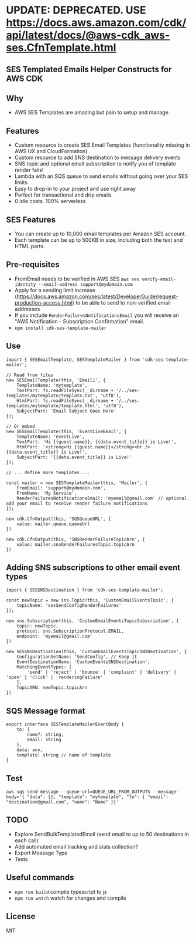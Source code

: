# UPDATE: DEPRECATED. USE https://docs.aws.amazon.com/cdk/api/latest/docs/@aws-cdk_aws-ses.CfnTemplate.html 

## SES Templated Emails Helper Constructs for AWS CDK

## Why 
- AWS SES Templates are amazing but pain to setup and manage

## Features 
- Custom resource to create SES Email Templates (functionality missing in AWS UX and CloudFormation)
- Custom resource to add SNS destination to message delivery events
- SNS topic and optional email subscription to notify you of template render fails!
- Lambda with an SQS queue to send emails without going over your SES limits
- Easy to drop-in to your project and use right away
- Perfect for transactional and drip emails 
- 0 idle costs. 100% serverless

## SES Features
- You can create up to 10,000 email templates per Amazon SES account.
- Each template can be up to 500KB in size, including both the text and HTML parts.

## Pre-requisites
- FromEmail needs to be verified in AWS SES `aws ses verify-email-identity --email-address support@mydomain.com`
- Apply for a sending limit increase (https://docs.aws.amazon.com/ses/latest/DeveloperGuide/request-production-access.html) to be able to send to non-verified email addresses
- If you include `RenderFailuresNotificationsEmail` you will receive an "AWS Notification - Subscription Confirmation" email. 
- `npm install cdk-ses-template-mailer`

## Use

```
import { SESEmailTemplate, SESTemplateMailer } from 'cdk-ses-template-mailer';

// Read from files
new SESEmailTemplate(this, 'Email1', {
    TemplateName: 'mytemplate',
    TextPart: fs.readFileSync(__dirname + '/../ses-templates/mytemplate/template.txt', 'utf8'),
    HtmlPart: fs.readFileSync(__dirname + '/../ses-templates/mytemplate/template.html', 'utf8'),
    SubjectPart: 'Email Subject Goes Here'
});

// Or embed
new SESEmailTemplate(this, 'EventLiveEmail', {
    TemplateName: 'eventLive',
    TextPart: 'Hi {{guest.name}}, {{data.event_title}} is Live!',
    HtmlPart: '<strong>Hi {{guest.name}}</strong><br />{{data.event_title}} is Live!',
    SubjectPart: '{{data.event_title}} is Live!'
});

// ... define more templates....

const mailer = new SESTemplateMailer(this, 'Mailer', {
    FromEmail: 'support@mydomain.com',
    FromName: 'My Service',
    RenderFailuresNotificationsEmail: 'myemail@gmail.com' // optional. add your email to receive render failure notifications
});

new cdk.CfnOutput(this, 'SQSQueueURL', {
    value: mailer.queue.queueUrl
})

new cdk.CfnOutput(this, 'SNSRenderFailureTopicArn', {
    value: mailer.snsRenderFailuresTopic.topicArn
})

```

## Adding SNS subscriptions to other email event types
```
import { SESSNSDestination } from 'cdk-ses-template-mailer';

const newTopic = new sns.Topic(this, 'CustomEmailEventsTopic', {
    topicName: 'sesSendConfigRenderFailures'
});

new sns.Subscription(this, 'CustomEmailEventsTopicSubscription', {
    topic: newTopic,
    protocol: sns.SubscriptionProtocol.EMAIL,
    endpoint: 'myemail@gmail.com'
})

new SESSNSDestination(this, 'CustomEmailEventsTopicSNSDestination', {
    ConfigurationSetName: 'SendConfig', // Keep it
    EventDestinationName: 'CustomEventsSNSDestination',
    MatchingEventTypes: [
        'send' | 'reject' | 'bounce' | 'complaint' | 'delivery' | 'open' | 'click' | 'renderingFailure'
    ],
    TopicARN: newTopic.topicArn
})
```

## SQS Message format
```
export interface SESTemplateMailerEventBody {
    to: {
        name?: string,
        email: string
    },
    data: any,
    template: string // name of template
}
```

## Test

```
aws sqs send-message --queue-url=QUEUE_URL_FROM_OUTPUTS --message-body='{ "data": {}, "template": "mytemplate", "to": { "email": "destination@gmail.com", "name": "Name" }}'
```

## TODO 
- Explore SendBulkTemplatedEmail (send email to up to 50 destinations in each call)
- Add automated email tracking and stats collection?
- Export Message Type
- Tests

## Useful commands

 * `npm run build`   compile typescript to js
 * `npm run watch`   watch for changes and compile

## License
MIT
